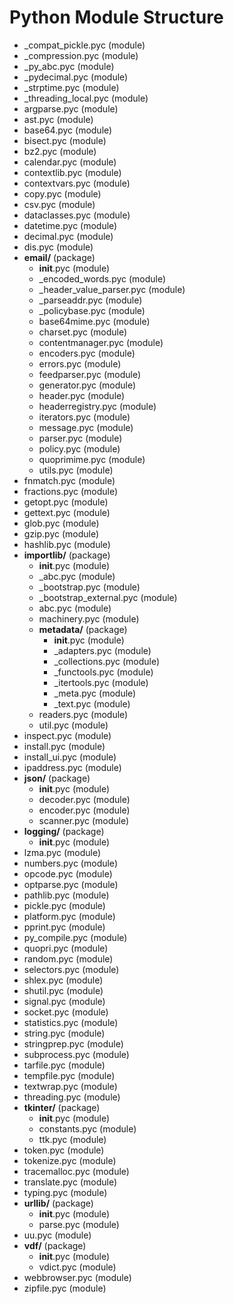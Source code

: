 # Python Module Structure

- _compat_pickle.pyc (module)
- _compression.pyc (module)
- _py_abc.pyc (module)
- _pydecimal.pyc (module)
- _strptime.pyc (module)
- _threading_local.pyc (module)
- argparse.pyc (module)
- ast.pyc (module)
- base64.pyc (module)
- bisect.pyc (module)
- bz2.pyc (module)
- calendar.pyc (module)
- contextlib.pyc (module)
- contextvars.pyc (module)
- copy.pyc (module)
- csv.pyc (module)
- dataclasses.pyc (module)
- datetime.pyc (module)
- decimal.pyc (module)
- dis.pyc (module)
- **email/** (package)
  - __init__.pyc (module)
  - _encoded_words.pyc (module)
  - _header_value_parser.pyc (module)
  - _parseaddr.pyc (module)
  - _policybase.pyc (module)
  - base64mime.pyc (module)
  - charset.pyc (module)
  - contentmanager.pyc (module)
  - encoders.pyc (module)
  - errors.pyc (module)
  - feedparser.pyc (module)
  - generator.pyc (module)
  - header.pyc (module)
  - headerregistry.pyc (module)
  - iterators.pyc (module)
  - message.pyc (module)
  - parser.pyc (module)
  - policy.pyc (module)
  - quoprimime.pyc (module)
  - utils.pyc (module)
- fnmatch.pyc (module)
- fractions.pyc (module)
- getopt.pyc (module)
- gettext.pyc (module)
- glob.pyc (module)
- gzip.pyc (module)
- hashlib.pyc (module)
- **importlib/** (package)
  - __init__.pyc (module)
  - _abc.pyc (module)
  - _bootstrap.pyc (module)
  - _bootstrap_external.pyc (module)
  - abc.pyc (module)
  - machinery.pyc (module)
  - **metadata/** (package)
    - __init__.pyc (module)
    - _adapters.pyc (module)
    - _collections.pyc (module)
    - _functools.pyc (module)
    - _itertools.pyc (module)
    - _meta.pyc (module)
    - _text.pyc (module)
  - readers.pyc (module)
  - util.pyc (module)
- inspect.pyc (module)
- install.pyc (module)
- install_ui.pyc (module)
- ipaddress.pyc (module)
- **json/** (package)
  - __init__.pyc (module)
  - decoder.pyc (module)
  - encoder.pyc (module)
  - scanner.pyc (module)
- **logging/** (package)
  - __init__.pyc (module)
- lzma.pyc (module)
- numbers.pyc (module)
- opcode.pyc (module)
- optparse.pyc (module)
- pathlib.pyc (module)
- pickle.pyc (module)
- platform.pyc (module)
- pprint.pyc (module)
- py_compile.pyc (module)
- quopri.pyc (module)
- random.pyc (module)
- selectors.pyc (module)
- shlex.pyc (module)
- shutil.pyc (module)
- signal.pyc (module)
- socket.pyc (module)
- statistics.pyc (module)
- string.pyc (module)
- stringprep.pyc (module)
- subprocess.pyc (module)
- tarfile.pyc (module)
- tempfile.pyc (module)
- textwrap.pyc (module)
- threading.pyc (module)
- **tkinter/** (package)
  - __init__.pyc (module)
  - constants.pyc (module)
  - ttk.pyc (module)
- token.pyc (module)
- tokenize.pyc (module)
- tracemalloc.pyc (module)
- translate.pyc (module)
- typing.pyc (module)
- **urllib/** (package)
  - __init__.pyc (module)
  - parse.pyc (module)
- uu.pyc (module)
- **vdf/** (package)
  - __init__.pyc (module)
  - vdict.pyc (module)
- webbrowser.pyc (module)
- zipfile.pyc (module)
